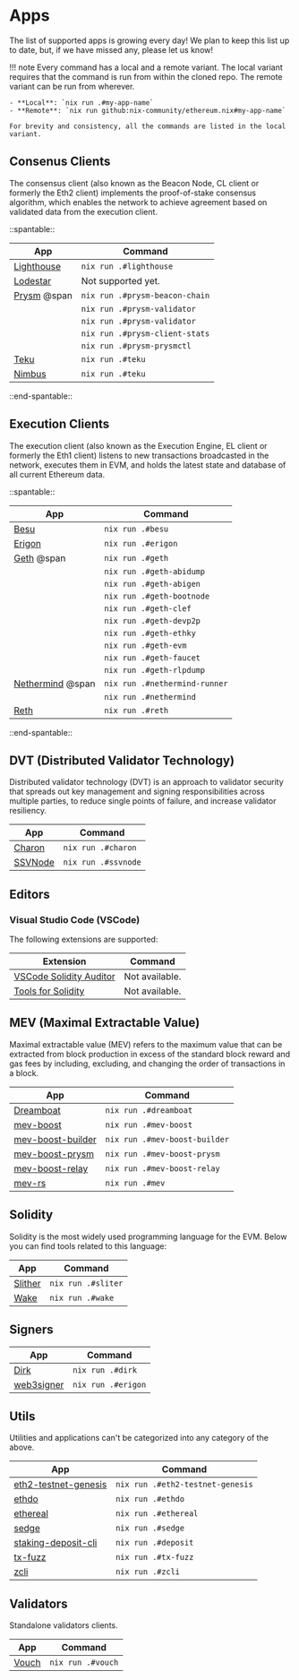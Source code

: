 # Apps

The list of supported apps is growing every day! We plan to keep this list up to date, but, if we have missed any, please let us know!

!!! note
Every command has a local and a remote variant. The local variant requires that the command is run from within the cloned repo. The remote variant can be run from wherever.

    - **Local**: `nix run .#my-app-name`
    - **Remote**: `nix run github:nix-community/ethereum.nix#my-app-name`

    For brevity and consistency, all the commands are listed in the local variant.

## Consenus Clients

The consensus client (also known as the Beacon Node, CL client or formerly the Eth2 client) implements the proof-of-stake consensus algorithm, which enables the network to achieve agreement based on validated data from the execution client.

::spantable::

| App                                                           | Command                        |
| ------------------------------------------------------------- | ------------------------------ |
| [Lighthouse](https://lighthouse.sigmaprime.io/)               | `nix run .#lighthouse`         |
| [Lodestar](https://lodestar.chainsafe.io/)                    | Not supported yet.             |
| [Prysm](https://prysmaticlabs.com/) @span                     | `nix run .#prysm-beacon-chain` |
|                                                               | `nix run .#prysm-validator`    |
|                                                               | `nix run .#prysm-validator`    |
|                                                               | `nix run .#prysm-client-stats` |
|                                                               | `nix run .#prysm-prysmctl`     |
| [Teku](https://consensys.net/knowledge-base/ethereum-2/teku/) | `nix run .#teku`               |
| [Nimbus](https://github.com/status-im/nimbus-eth2)            | `nix run .#teku`               |

::end-spantable::

## Execution Clients

The execution client (also known as the Execution Engine, EL client or formerly the Eth1 client) listens to new transactions broadcasted in the network, executes them in EVM, and holds the latest state and database of all current Ethereum data.

::spantable::

| App                                             | Command                       |
| ----------------------------------------------- | ----------------------------- |
| [Besu](https://besu.hyperledger.org/en/stable/) | `nix run .#besu`              |
| [Erigon](https://github.com/ledgerwatch/erigon) | `nix run .#erigon`            |
| [Geth](https://geth.ethereum.org/) @span        | `nix run .#geth`              |
|                                                 | `nix run .#geth-abidump`      |
|                                                 | `nix run .#geth-abigen`       |
|                                                 | `nix run .#geth-bootnode`     |
|                                                 | `nix run .#geth-clef`         |
|                                                 | `nix run .#geth-devp2p`       |
|                                                 | `nix run .#geth-ethky`        |
|                                                 | `nix run .#geth-evm`          |
|                                                 | `nix run .#geth-faucet`       |
|                                                 | `nix run .#geth-rlpdump`      |
| [Nethermind](https://nethermind.io/) @span      | `nix run .#nethermind-runner` |
|                                                 | `nix run .#nethermind`        |
| [Reth](https://github.com/paradigmxyz/reth)     | `nix run .#reth`              |

::end-spantable::

## DVT (Distributed Validator Technology)

Distributed validator technology (DVT) is an approach to validator security that spreads out key management and signing responsibilities across multiple parties, to reduce single points of failure, and increase validator resiliency.

| App                                                | Command             |
| -------------------------------------------------- | ------------------- |
| [Charon](https://docs.obol.tech/docs/charon/intro) | `nix run .#charon`  |
| [SSVNode](https://github.com/bloxapp/ssv)          | `nix run .#ssvnode` |

## Editors

### Visual Studio Code (VSCode)

The following extensions are supported:

| Extension                                                                           | Command        |
| ----------------------------------------------------------------------------------- | -------------- |
| [VSCode Solidity Auditor](https://github.com/ConsenSys/vscode-solidity-auditor)     | Not available. |
| [Tools for Solidity](https://github.com/Ackee-Blockchain/tools-for-solidity-vscode) | Not available. |

## MEV (Maximal Extractable Value)

Maximal extractable value (MEV) refers to the maximum value that can be extracted from block production in excess of the standard block reward and gas fees by including, excluding, and changing the order of transactions in a block.

| App                                                             | Command                       |
| --------------------------------------------------------------- | ----------------------------- |
| [Dreamboat](https://github.com/blocknative/dreamboat)           | `nix run .#dreamboat`         |
| [mev-boost](https://github.com/flashbots/mev-boost)             | `nix run .#mev-boost`         |
| [mev-boost-builder](https://github.com/flashbots/builder)       | `nix run .#mev-boost-builder` |
| [mev-boost-prysm](https://github.com/flashbots/prysm)           | `nix run .#mev-boost-prysm`   |
| [mev-boost-relay](https://github.com/flashbots/mev-boost-relay) | `nix run .#mev-boost-relay`   |
| [mev-rs](https://github.com/ralexstokes/mev-rs)                 | `nix run .#mev`               |

## Solidity

Solidity is the most widely used programming language for the EVM. Below you can find tools related to this language:

| App                                              | Command            |
| ------------------------------------------------ | ------------------ |
| [Slither](https://github.com/crytic/slither)     | `nix run .#sliter` |
| [Wake](https://github.com/Ackee-Blockchain/wake) | `nix run .#wake`   |

## Signers

| App                                                   | Command            |
| ----------------------------------------------------- | ------------------ |
| [Dirk](https://github.com/attestantio/dirk)           | `nix run .#dirk`   |
| [web3signer](https://github.com/ConsenSys/web3signer) | `nix run .#erigon` |

## Utils

Utilities and applications can't be categorized into any category of the above.

| App                                                                         | Command                          |
| --------------------------------------------------------------------------- | -------------------------------- |
| [eth2-testnet-genesis](https://github.com/protolambda/eth2-testnet-genesis) | `nix run .#eth2-testnet-genesis` |
| [ethdo](https://github.com/wealdtech/ethdo)                                 | `nix run .#ethdo`                |
| [ethereal](https://github.com/wealdtech/ethereal)                           | `nix run .#ethereal`             |
| [sedge](https://github.com/NethermindEth/sedge)                             | `nix run .#sedge`                |
| [staking-deposit-cli](https://github.com/ethereum/staking-deposit-cli)      | `nix run .#deposit`              |
| [tx-fuzz](https://github.com/MariusVanDerWijden/tx-fuzz)                    | `nix run .#tx-fuzz`              |
| [zcli](https://github.com/protolambda/zcli)                                 | `nix run .#zcli`                 |

## Validators

Standalone validators clients.

| App                                            | Command           |
| ---------------------------------------------- | ----------------- |
| [Vouch](https://github.com/attestantio/vouch/) | `nix run .#vouch` |
